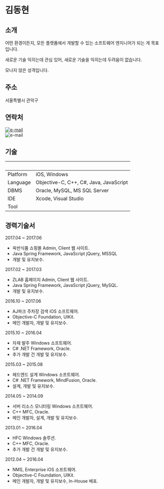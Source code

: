 # 김동현

## 소개
<p>어떤 환경이든지, 모든 플랫폼에서 개발할 수 있는 소프트웨어 엔지니어가 되는 게 목표입니다.</p>
<p>새로운 기술 익히는데 관심 있어, 새로운 기술을 익히는데 두려움이 없습니다.</p>
<p>모나지 않은 성격입니다.</p>

## 주소
서울특별시 관악구

## 연락처
[![e-mail](https://img.shields.io/badge/email-eastsunshinee@gmail.com-blue.svg)](mailto:yo@yevgnenll.me)<br />
![e-mail](https://img.shields.io/badge/phone-010--4788--1327-blue.svg)

## 기술
|  |  |
| ------------- | ------------- |
| Platform  | iOS, Windows |
| Language  | Objective-C, C++, C#, Java, JavaScript |
| DBMS | Oracle, MySQL, MS SQL Server |
| IDE | Xcode, Visual Studio |
| Tool |  |

## 경력기술서
2017.04 ~ 2017.06
- 옥반식품 쇼핑몰 Admin, Client 웹 사이트.
- Java Spring Framework, JavaScript jQuery, MSSQL
- 개발 및 유지보수.

2017.02 ~ 2017.03
- ZLAB 홈페이지 Admin, Client 웹 사이트.
- Java Spring Framework, JavaScript jQuery, MySQL.
- 개발 및 유지보수.

2016.10 ~ 2017.06
- AJ파크 주차장 검색 iOS 소프트웨어.
- Objective-C Foundation, UIKit.
- 메인 개발자, 개발 및 유지보수.

2015.10 ~ 2016.04
- 자재 발주 Windows 소프트웨어.
- C# .NET Framework, Oracle.
- 추가 개발 건 개발 및 유지보수.

2015.03 ~ 2015.08
- 헤드엔드 설계 Windows 소프트웨어. 
- C# .NET Framework, MindFusion, Oracle.
- 설계, 개발 및 유지보수.

2014.05 ~ 2014.09
- 서버 리소스 모니터링 Windows 소프트웨어.
- C++ MFC, Oracle.
- 메인 개발자, 설계, 개발 및 유지보수.

2013.01 ~ 2016.04
- HFC Windows 솔루션. 
- C++ MFC, Oracle.
- 추가 개발 건 개발 및 유지보수.

2012.04 ~ 2016.04
- NMS, Enterprise iOS 소프트웨어.
- Objective-C Foundation, UIKit.
- 메인 개발자, 개발 및 유지보수, In-House 배포.
